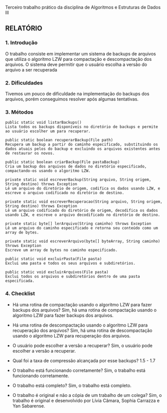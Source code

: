 Terceiro trabalho prático da disciplina de Algoritmos e Estruturas de Dados III

## RELATÓRIO ##

### 1. Introdução ###
O trabalho consiste em implementar um sistema de backups de arquivos que utiliza o algoritmo LZW para compactação e descompactação dos arquivos. O sistema deve permitir que o usuário escolha a versão do arquivo a ser recuperada
### 2. Dificuldades ###
Tivemos um pouco de dificuldade na implementação do backups dos arquivos, porém conseguimos resolver após algumas tentativas. 
### 3. Métodos ###

    public static void listarBackups()
    Lista todos os backups disponíveis no diretório de backups e permite ao usuário escolher um para recuperar.

    public static boolean recuperarBackup(File path)
    Recupera um backup a partir do caminho especificado, substituindo os dados atuais pelos do backup e excluindo os arquivos existentes antes de restaurar os novos.
    
    public static boolean criarBackup(File pastaBackup)
    Cria um backup dos arquivos de dados no diretório especificado, compactando-os usando o algoritmo LZW.
    
    private static void escreverBackup(String arquivo, String origem, String destino) throws Exception
    Lê um arquivo do diretório de origem, codifica os dados usando LZW, e escreve o arquivo codificado no diretório de destino.
    
    private static void escreverRecuperacao(String arquivo, String origem, String destino) throws Exception
    Lê um arquivo codificado do diretório de origem, decodifica os dados usando LZW, e escreve o arquivo decodificado no diretório de destino.
    
    private static byte[] lerArquivo(String caminho) throws Exception
    Lê um arquivo do caminho especificado e retorna seu conteúdo como um array de bytes.
    
    private static void escreverArquivo(byte[] byteArray, String caminho) throws Exception
    Escreve um array de bytes no caminho especificado.
    
    public static void excluirPasta(File pasta)
    Exclui uma pasta e todos os seus arquivos e subdiretórios.
    
    public static void excluirArquivos(File pasta)
    Exclui todos os arquivos e subdiretórios dentro de uma pasta especificada.

### 4. Checklist ###

- Há uma rotina de compactação usando o algoritmo LZW para fazer backups dos arquivos? Sim, há uma rotina de compactação usando o algoritmo LZW para fazer backups dos arquivos.

- Há uma rotina de descompactação usando o algoritmo LZW para recuperação dos arquivos? 
Sim, há uma rotina de descompactação usando o algoritmo LZW para recuperação dos arquivos.
- O usuário pode escolher a versão a recuperar? 
Sim, o usuário pode escolher a versão a recuperar.
- Qual foi a taxa de compressão alcançada por esse backups? 1.5 - 1.7
- O trabalho está funcionando corretamente? Sim, o trabalho está funcionando corretamente.
- O trabalho está completo? Sim, o trabalho está completo.
- O trabalho é original e não a cópia de um trabalho de um colega? Sim, o trabalho é original e desenvolvido por Lívia Câmara, Sophia Carrazza e Yan Sabarense.
